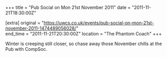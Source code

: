 +++
title = "Pub Social on Mon 21st November 2011"
date = "2011-11-21T18:30:00Z"

[extra]
original = "https://uwcs.co.uk/events/pub-social-on-mon-21st-november-2011-1474489056028/"    
end_time = "2011-11-21T20:30:00Z"
location = "The Phantom Coach"
+++

Winter is creeping still closer, so chase away those November chills at the Pub with CompSoc.

